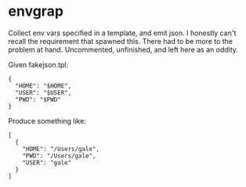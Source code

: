 # envgrap

Collect env vars specified in a template, and emit json.
I honestly can't recall the requirement that spawned this.
There had to be more to the problem at hand. 
Uncommented, unfinished, and left here as an oddity.

Given fakejson.tpl: 

```
{
  "HOME": "$HOME",
  "USER": "$USER",
  "PWD": "$PWD"
}
```

Produce something like: 

```
[
  {
    "HOME": "/Users/gale", 
    "PWD": "/Users/gale", 
    "USER": "gale"
  }
]
```

